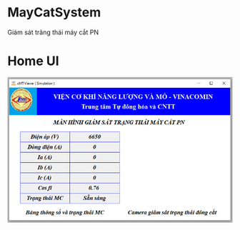 # MayCatSystem
 Giám sát trâng thái máy cắt PN


# Home UI

![home ui](https://github.com/TiepHoangDev/MayCatSystem/blob/5fa2f4eacb7e46bc9948e364a186b62670724d31/docs/home%20ui.jpg)